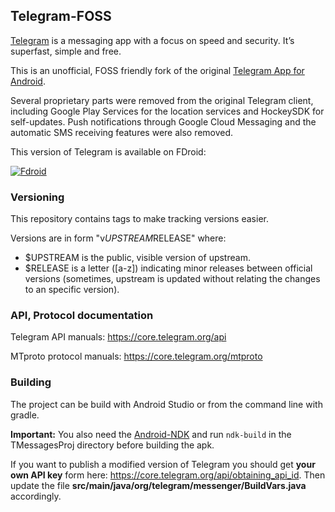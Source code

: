 ## Telegram-FOSS

[Telegram](https://telegram.org) is a messaging app with a focus on speed and security. It’s superfast, simple and free.

This is an unofficial, FOSS friendly fork of the original [Telegram App for Android](https://github.com/DrKLO/Telegram).

Several proprietary parts were removed from the original Telegram client, including Google Play Services for the location services and HockeySDK for self-updates. Push notifications through Google Cloud Messaging and the automatic SMS receiving features were also removed.

This version of Telegram is available on FDroid: 

[![Fdroid](https://f-droid.org/wiki/images/0/06/F-Droid-button_get-it-on.png)](https://f-droid.org/repository/browse/?fdid=org.telegram.messenger)

### Versioning

This repository contains tags to make tracking versions easier.

Versions are in form "v$UPSTREAM$RELEASE" where:

* $UPSTREAM is the public, visible version of upstream.
* $RELEASE is a letter ([a-z]) indicating minor releases between official versions (sometimes, upstream is updated without relating the changes to an specific version).

### API, Protocol documentation

Telegram API manuals: https://core.telegram.org/api

MTproto protocol manuals: https://core.telegram.org/mtproto

### Building

The project can be build with Android Studio or from the command line with gradle.

**Important:**
You also need the [Android-NDK](https://developer.android.com/ndk/downloads/index.html) and run `ndk-build` in the TMessagesProj directory before building the apk.

If you want to publish a modified version of Telegram you should get **your own API key** form here: https://core.telegram.org/api/obtaining_api_id.
Then update the file **src/main/java/org/telegram/messenger/BuildVars.java** accordingly.
